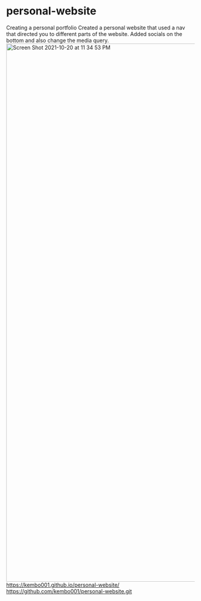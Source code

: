 # personal-website
Creating a personal portfolio
Created a personal website that used a nav that directed you to different parts of the website. Added socials on the bottom and also change the media query. 
<img width="1437" alt="Screen Shot 2021-10-20 at 11 34 53 PM" src="https://user-images.githubusercontent.com/47574348/138212192-f68c2cf5-3066-4fb6-9125-53449eadebab.png">
https://kembo001.github.io/personal-website/
https://github.com/kembo001/personal-website.git

